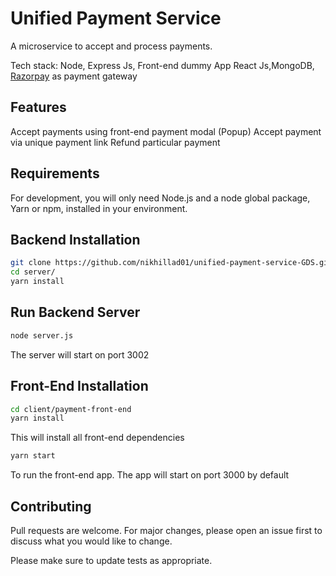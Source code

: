 # Unified Payment Service 

A microservice to accept and process payments.
 
Tech stack: Node, Express Js, Front-end dummy App React Js,MongoDB, [Razorpay](https://github.com/razorpay/razorpay-node) as payment gateway

## Features
Accept payments using front-end payment modal (Popup)
Accept payment via unique payment link
Refund particular payment


## Requirements

For development, you will only need Node.js and a node global package, Yarn or npm, installed in your environment.



## Backend Installation

```bash
git clone https://github.com/nikhillad01/unified-payment-service-GDS.git
cd server/
yarn install
```
## Run Backend Server 
```bash
node server.js
```
The server will start on port 3002 


## Front-End Installation 
```bash
cd client/payment-front-end
yarn install
```
This will install all front-end dependencies
```bash
yarn start
``` 
To run the front-end app. The app will start on port 3000 by default 

## Contributing
Pull requests are welcome. For major changes, please open an issue first to discuss what you would like to change.

Please make sure to update tests as appropriate.


